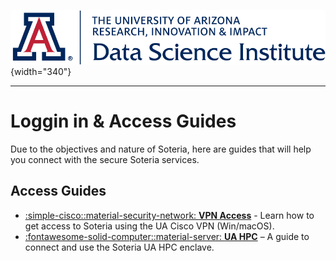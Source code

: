 ![](../assets/cover.png){width="340"}

---

# **Loggin in & Access Guides**

Due to the objectives and nature of Soteria, here are guides that will help you connect with the secure Soteria services.

## Access Guides

<div class="grid cards" markdown>

- [:simple-cisco::material-security-network: **VPN Access**](access_vpn.md) - Learn how to get access to Soteria using the UA Cisco VPN (Win/macOS).
- [:fontawesome-solid-computer::material-server: **UA HPC**](access_hpc.md) – A guide to connect and use the Soteria UA HPC enclave.